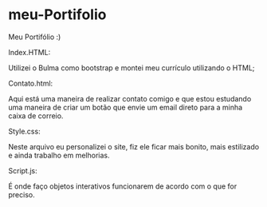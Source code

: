 # meu-Portifolio
 Meu Portifólio :)

Index.HTML:

Utilizei o Bulma como bootstrap e montei meu currículo utilizando o HTML;

Contato.html:

Aqui está uma maneira de realizar contato comigo e que estou estudando uma maneira de criar um botão que envie um email direto para a minha caixa de correio.

Style.css:

Neste arquivo eu personalizei o site, fiz ele ficar mais bonito, mais estilizado e ainda trabalho em melhorias.

Script.js:

É onde faço objetos interativos funcionarem de acordo com o que for preciso.